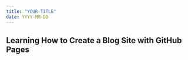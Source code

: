 ```yaml
---
title: "YOUR-TITLE"
date: YYYY-MM-DD
---
```

## Learning How to Create a Blog Site with GitHub Pages

